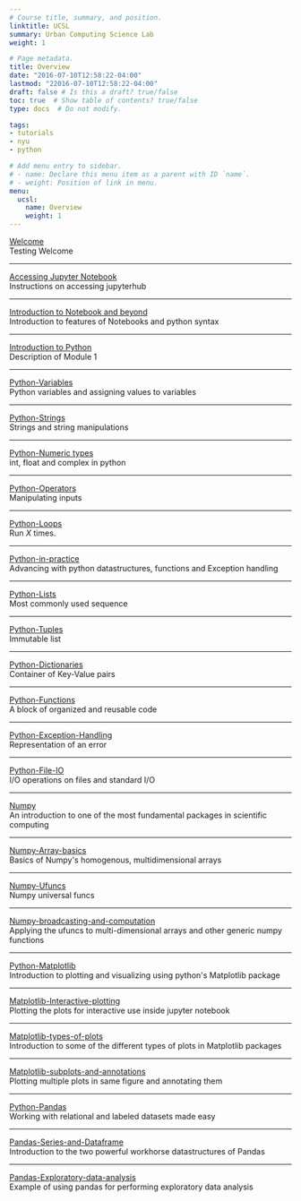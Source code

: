 ```yaml
---
# Course title, summary, and position.
linktitle: UCSL
summary: Urban Computing Science Lab
weight: 1

# Page metadata.
title: Overview
date: "2016-07-10T12:58:22-04:00"
lastmod: "22016-07-10T12:58:22-04:00"
draft: false # Is this a draft? true/false
toc: true  # Show table of contents? true/false
type: docs  # Do not modify.

tags:
- tutorials
- nyu
- python

# Add menu entry to sidebar.
# - name: Declare this menu item as a parent with ID `name`.
# - weight: Position of link in menu.
menu:
  ucsl:
    name: Overview
    weight: 1
---
```



[Welcome](./00-00-welcome/) <br/>
Testing Welcome

---------

[Accessing Jupyter Notebook](./00-01-accessing-jupyter-notebook) <br/>
Instructions on accessing jupyterhub

---------

[Introduction to Notebook and beyond](./00-02-introduction-to-notebook-and-beyond) <br/>
Introduction to features of Notebooks and python syntax

---------

[Introduction to Python](./01-00-introduction-to-python) <br/>
Description of Module 1

---------

[Python-Variables](./01-01-variables) <br/>
Python variables and assigning values to variables

---------

[Python-Strings](./01-02-strings) <br/>
Strings and string manipulations

---------

[Python-Numeric types](./01-03-numeric-types) <br/>
int, float and complex in python

---------

[Python-Operators](./01-04-operators) <br/>
Manipulating inputs

---------

[Python-Loops](./01-05-control-flow) <br/>
Run *X* times.

---------

[Python-in-practice](./02-00-python-in-practice) <br/>
Advancing with python datastructures, functions and Exception handling

---------



[Python-Lists](./02-01-lists) <br/>
Most commonly used sequence

---------

[Python-Tuples](./02-02-tuples) <br/>
Immutable list

----------

[Python-Dictionaries](./02-03-dictionaries) <br/>
Container of Key-Value pairs

----------

[Python-Functions](./02-04-functions) <br/>
A block of organized and reusable code

---------


[Python-Exception-Handling](./02-05-exception-handling) <br/>
Representation of an error

---------

[Python-File-IO](./02-06-file-io) <br/>
I/O operations on files and standard I/O

---------


[Numpy](./03-00-introduction-to-numpy) <br/>
An introduction to one of the most fundamental packages in scientific computing

---------

[Numpy-Array-basics](./03-01-numpy-array-basics) <br/>
Basics of Numpy's homogenous, multidimensional arrays

---------

[Numpy-Ufuncs](./03-02-ufuncs) <br/>
Numpy universal funcs

---------


[Numpy-broadcasting-and-computation](./03-03-broadcasting-and-computation) <br/>
Applying the ufuncs to multi-dimensional arrays and other generic numpy functions

---------


[Python-Matplotlib](./04-00-introduction-to-matplotlib) <br/>
Introduction to plotting and visualizing using python's Matplotlib package

---------

[Matplotlib-Interactive-plotting](./04-01-interactive-plotting-with-matplotlib) <br/>
Plotting the plots for interactive use inside jupyter notebook

---------

[Matplotlib-types-of-plots](./04-02-various-types-of-plots) <br/>
Introduction to some of the different types of plots in Matplotlib packages

---------

[Matplotlib-subplots-and-annotations](./04-03-subplots-text-and-annotations) <br/>
Plotting multiple plots in same figure and annotating them

---------

[Python-Pandas](./05-00-intro-to-pandas) <br/>
Working with relational and labeled datasets made easy

---------

[Pandas-Series-and-Dataframe](./05-01-series-and-dataframe) <br/>
Introduction to the two powerful workhorse datastructures of Pandas

---------

[Pandas-Exploratory-data-analysis](./05-02-exploratory-data-analysis-using-pandas) <br/>
Example of using pandas for performing exploratory data analysis


